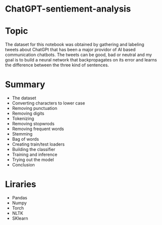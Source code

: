 # ChatGPT-sentiement-analysis

# Topic
The dataset for this notebook was obtained by gathering and labeling tweets about ChatGPt that has been a major providor of AI based communication chatbots. 
The tweets can be good, bad or neutral and my goal is to build a neural network that backpropagates on its error and learns the difference between the three
kind of sentences.


# Summary

- The dataset
- Converting characters to lower case
- Removing punctuation
- Removing digits
- Tokenizing
- Removing stopwrods
- Removing frequent words
- Stemming
- Bag of words
- Creating train/test loaders
- Building the classifier
- Training and inference
- Trying out the model
- Conclusion

# Liraries

- Pandas
- Numpy
- Torch
- NLTK
- SKlearn
